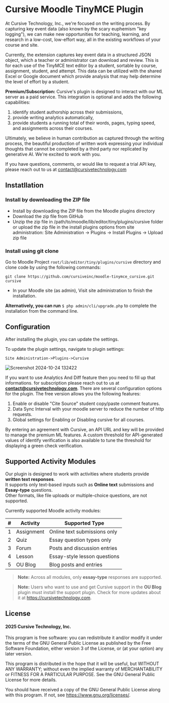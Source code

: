 # Cursive Moodle TinyMCE Plugin #

At Cursive Technology, Inc., we're focused on the writing process. By capturing key event data (also known by the scary euphemism "key logging"), we can make new opportunities for teaching, learning, and research in a low-cost, low-effort way, all in the existing workflows of your course and site.

Currently, the extension captures key event data in a structured JSON object, which a teacher or administrator can download and review. This is for each use of the TinyMCE text editor by a student, sortable by course, assignment, student, and attempt. This data can be utilized with the shared Excel or Google document which provide analysis that may help determine the level of effort by a student.

**Premium/Subscription:** Cursive's plugin is designed to interact with our ML server as a paid service. This integration is optional and adds the following capabilities: 
1. identify student authorship across their submissions, 
2. provide writing analytics automatically, 
3. provide students a running total of their words, pages, typing speed, and assignments across their courses.

Ultimately, we believe in human contribution as captured through the writing process, the beautiful production of written work expressing your individual thoughts that cannot be completed by a third party nor replicated by generative AI. We're excited to work with you.

If you have questions, comments, or would like to request a trial API key, please reach out to us at contact@cursivetechnology.com


## Instatllation

### Install by downloading the ZIP file
- Install by downloading the ZIP file from the Moodle plugins directory
- Download the zip file from GitHub
- Unzip the zip file in /path/to/moodle/lib/editor/tiny/plugins/cursive folder or upload the zip file in the install plugins options from site administration: Site Administration -> Plugins -> Install Plugins -> Upload zip file

### Install using git clone

Go to Moodle Project `root/lib/editor/tiny/plugins/cursive` directory and clone code by using the following commands:

```
git clone https://github.com/cursiveinc/moodle-tinymce_cursive.git cursive
```
- In your Moodle site (as admin), Visit site administration to finish the installation.

**Alternatively, you can run**
``$ php admin/cli/upgrade.php``
to complete the installation from the command line.


## Configuration
After installing the plugin, you can update the settings.

To update the plugin settings, navigate to plugin settings: 

 `Site Administration->Plugins->Cursive`
  
![Screenshot 2024-10-24 132422](https://github.com/user-attachments/assets/f176ce08-37d7-4c52-8a09-cade09fcbb99)

If you want to use Analytics And Diff feature then you need to fill up that informations.
for subscription please reach out to us at **contact@cursivetechnology.com**.
There are several configuration options for the plugin. The free version allows you the following features: 
1. Enable or disable "Cite Source" student copy/paste comment features. 
2. Data Sync Interval with your moodle server to reduce the number of http requests.
3. Global settings for Enabling or Disabling cursive for all courses.

By entering an agreement with Cursive, an API URL and key will be provided to manage the premium ML features. A custom threshold for API-generated values of identify verification is also available to tune the threshold for displaying a green check verification. 

## Supported Activity Modules

Our plugin is designed to work with activities where students provide **written text responses**.  
It supports only text-based inputs such as **Online text** submissions and **Essay-type** questions.  
Other formats, like file uploads or multiple-choice questions, are not supported.

Currently supported Moodle activity modules:

| # | Activity  | Supported Type |
|:-:|-----------|----------------|
| 1 | Assignment | Online text submissions only |
| 2 | Quiz       | Essay question types only |
| 3 | Forum      | Posts and discussion entries |
| 4 | Lesson     | Essay-style lesson questions |
| 5 | OU Blog    | Blog posts and entries |

> **Note:** Across all modules, only **essay-type** responses are supported.


>**Note:** Users who want to use and get Cursive support in the **OU Blog** plugin must install the support plugin. Check for more updates about it at https://cursivetechnology.com.

## License
#### 2025 Cursive Technology, Inc.

This program is free software: you can redistribute it and/or modify it under the terms of the GNU General Public License as published by the Free Software Foundation, either version 3 of the License, or (at your option) any later version.

This program is distributed in the hope that it will be useful, but WITHOUT ANY WARRANTY; without even the implied warranty of MERCHANTABILITY or FITNESS FOR A PARTICULAR PURPOSE. See the GNU General Public License for more details.

You should have received a copy of the GNU General Public License along with this program. If not, see https://www.gnu.org/licenses/.
